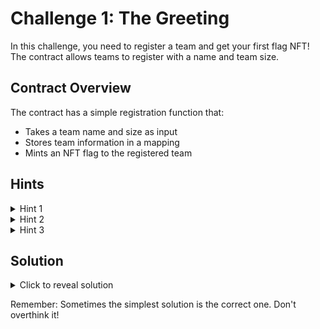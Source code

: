 # Challenge 1: The Greeting

In this challenge, you need to register a team and get your first flag NFT! The contract allows teams to register with a name and team size.

## Contract Overview
The contract has a simple registration function that:
- Takes a team name and size as input
- Stores team information in a mapping
- Mints an NFT flag to the registered team

## Hints
<details>
<summary>Hint 1</summary>
Look at the requirements in the <code>registerTeam</code> function. What are the valid inputs?
</details>

<details>
<summary>Hint 2</summary>
The team size must be between 1 and 4 members.
</details>

<details>
<summary>Hint 3</summary>
The team name just needs to be non-empty.
</details>

## Solution
<details>
<summary>Click to reveal solution</summary>

This is a straightforward challenge! To solve it:

1. Call the `registerTeam` function with:
   - Any non-empty string as the team name
   - A team size between 1 and 4

Example solution:
```solidity
challenge.registerTeam("My Team", 2);
```

That's it! The contract will store your team information and mint the flag NFT to your address.

Why this works:
- The name is non-empty, satisfying the first require check
- The team size (2) is between 1 and 4, satisfying the second require check
- The function will automatically mint the flag NFT to your address

Congratulations on getting your first flag! 🎉
</details>

Remember: Sometimes the simplest solution is the correct one. Don't overthink it!